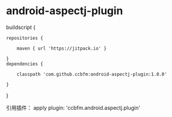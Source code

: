 # android-aspectj-plugin

buildscript {

    repositories {
    
        maven { url 'https://jitpack.io' }
	
    }
    dependencies {
    	
        classpath 'com.github.ccbfm:android-aspectj-plugin:1.0.0'
	
    }
}


引用插件：
apply plugin: 'ccbfm.android.aspectj.plugin'
